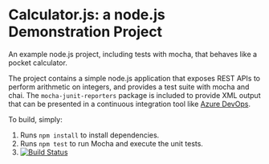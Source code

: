 Calculator.js: a node.js Demonstration Project
==============================================
An example node.js project, including tests with mocha, that behaves like
a pocket calculator.

The project contains a simple node.js application that exposes REST APIs
to perform arithmetic on integers, and provides a test suite with mocha
and chai.  The `mocha-junit-reporters` package is included to provide XML
output that can be presented in a continuous integration tool like
[Azure DevOps](https://azure.com/devops).

To build, simply:

1. Runs `npm install` to install dependencies.
2. Runs `npm test` to run Mocha and execute the unit tests.
3. [![Build Status](https://dev.azure.com/vinaypipeline/DEVOPS-Practice-scrum/_apis/build/status/vinayila.calculator?branchName=master)](https://dev.azure.com/vinaypipeline/DEVOPS-Practice-scrum/_build/latest?definitionId=16&branchName=master)

